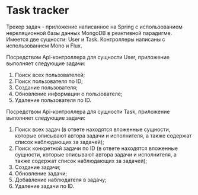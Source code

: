 # Task tracker
Трекер задач - приложение написанное на Spring с использованием нереляционной базы данных MongoDB в реактивной парадигме. Имеется две сущности: User и Task.
Контроллеры написаны с использованием Mono и Flux.

Посредством Api-контроллера для сущности User, приложение выполняет следующие задачи:
1. Поиск всех пользователей;
2. Поиск пользователя по ID;
3. Создание пользователя;
4. Обновление информации о пользователе;
5. Удаление пользователя по ID.

Посредством Api-контроллера для сущности Task, приложение выполняет следующие задачи:
1. Поиск всех задач (в ответе находятся вложенные сущности, которые описывают автора задачи и исполнителя, а также содержат список наблюдающих за задачей);
2. Поиск конкретной задачи по ID (в ответе находятся вложенные сущности, которые описывают автора задачи и исполнителя, а также содержат список наблюдающих за задачей);
3. Создание задачи;
4. Обновление задачи;
5. Добавление наблюдателя в задачу;
6. Удаление задачи по ID.

